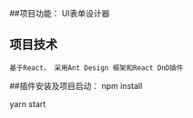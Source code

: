##项目功能：
    UI表单设计器

## 项目技术
    基于React， 采用Ant Design 框架和React DnD插件

##插件安装及项目启动：
npm install

yarn start
